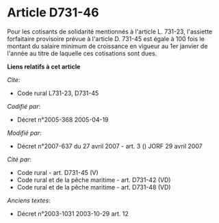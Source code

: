# Article D731-46

Pour les cotisants de solidarité mentionnés à l'article L. 731-23, l'assiette forfaitaire provisoire prévue à l'article D.
731-45 est égale à 100 fois le montant du salaire minimum de croissance en vigueur au 1er janvier de l'année au titre de
laquelle ces cotisations sont dues.

**Liens relatifs à cet article**

_Cite_:

  - Code rural L731-23, D731-45

_Codifié par_:

  - Décret n°2005-368 2005-04-19

_Modifié par_:

  - Décret n°2007-637 du 27 avril 2007 - art. 3 () JORF 29 avril 2007

_Cité par_:

  - Code rural - art. D731-45 (V)
  - Code rural et de la pêche maritime - art. D731-42 (VD)
  - Code rural et de la pêche maritime - art. D731-48 (VD)

_Anciens textes_:

  - Décret n°2003-1031 2003-10-29 art. 12
